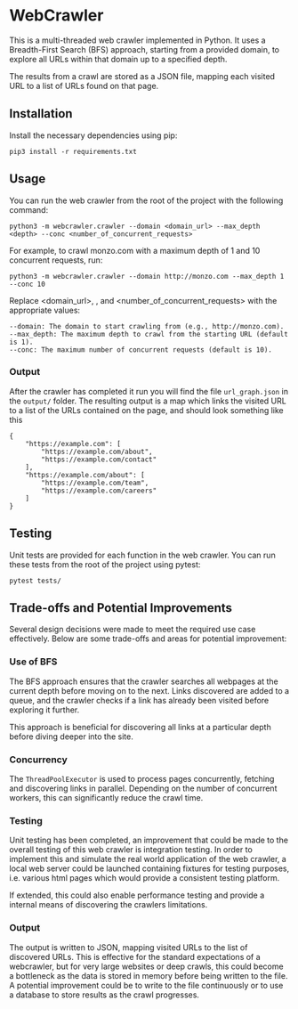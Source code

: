 # WebCrawler 

This is a multi-threaded web crawler implemented in Python. It uses a Breadth-First Search (BFS) approach, starting 
from a provided domain, to explore all URLs within that domain up to a specified depth.

The results from a crawl are stored as a JSON file, mapping each visited URL to a list of URLs found on that page.

## Installation

Install the necessary dependencies using pip:

```
pip3 install -r requirements.txt
```

## Usage

You can run the web crawler from the root of the project with the following command:

```
python3 -m webcrawler.crawler --domain <domain_url> --max_depth <depth> --conc <number_of_concurrent_requests>
```
For example, to crawl monzo.com with a maximum depth of 1 and 10 concurrent requests, run:
```
python3 -m webcrawler.crawler --domain http://monzo.com --max_depth 1 --conc 10
``` 
Replace <domain_url>, <depth>, and <number_of_concurrent_requests> with the appropriate values:

    --domain: The domain to start crawling from (e.g., http://monzo.com).
    --max_depth: The maximum depth to crawl from the starting URL (default is 1).
    --conc: The maximum number of concurrent requests (default is 10).

### Output

After the crawler has completed it run you will find the file `url_graph.json` in the `output/` folder. The resulting 
output is a map which links the visited URL to a list of the URLs contained on the page, 
and should look something like this
```
{
    "https://example.com": [
        "https://example.com/about",
        "https://example.com/contact"
    ],
    "https://example.com/about": [
        "https://example.com/team",
        "https://example.com/careers"
    ]
}
```
## Testing

Unit tests are provided for each function in the web crawler. 
You can run these tests from the root of the project using pytest:

```
pytest tests/
``` 

## Trade-offs and Potential Improvements

Several design decisions were made to meet the required use case effectively. 
Below are some trade-offs and areas for potential improvement:

### Use of BFS

The BFS approach ensures that the crawler searches all webpages at the current depth before moving on to the next. 
Links discovered are added to a queue, and the crawler checks if a link has already been visited before exploring it further.

This approach is beneficial for discovering all links at a particular depth before diving deeper into the site.
 

### Concurrency

The `ThreadPoolExecutor` is used to process pages concurrently, fetching and discovering links in parallel. 
Depending on the number of concurrent workers, this can significantly reduce the crawl time.

### Testing

Unit testing has been completed, an improvement that could be made to the overall testing of this web crawler is 
integration testing. In order to implement this and simulate the real world application of the web crawler, a local
web server could be launched containing fixtures for testing purposes, i.e. various html pages which would provide a consistent 
testing platform.

If extended, this could also enable performance testing and provide a internal means of discovering the crawlers limitations.


### Output

The output is written to JSON, mapping visited URLs to the list of discovered URLs. This is effective for the standard expectations
of a webcrawler, but for very large websites or deep crawls, this could become a bottleneck as the data is stored in memory before being written to the file. 
A potential improvement could be to write to the file continuously or to use a database to store results as the crawl progresses.

